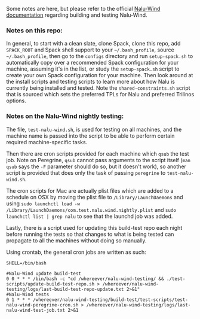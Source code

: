 Some notes are here, but please refer to the official [Nalu-Wind documentation](http://nalu-wind.readthedocs.io/en/latest) regarding building and testing Nalu-Wind.

### Notes on this repo:

In general, to start with a clean slate, clone Spack, clone this repo, add `SPACK_ROOT` and Spack shell support to your `~/.bash_profile`, source `~/.bash_profile`, then go to the `configs` directory and run `setup-spack.sh` to automatically copy over a recommended Spack configuration for your machine, assuming it's in the list, or study the `setup-spack.sh` script to create your own Spack configuration for your machine. Then look around at the install scripts and testing scripts to learn more about how Nalu is currently being installed and tested. Note the `shared-constraints.sh` script that is sourced which sets the preferred TPLs for Nalu and preferred Trilinos options.

### Notes on the Nalu-Wind nightly testing:

The file, `test-nalu-wind.sh`, is used for testing on all machines, and the machine name is passed into the script to be able to perform certain required machine-specific tasks.

Then there are cron scripts provided for each machine which `qsub` the test job. Note on Peregrine, `qsub` cannot pass arguments to the script itself (`man qsub` says the `-F` parameter should do so, but it doesn't work), so another script is provided that does only the task of passing `peregrine` to `test-nalu-wind.sh`.

The cron scripts for Mac are actually plist files which are added to a schedule on OSX by moving the plist file to `/Library/LaunchDaemons` and using `sudo launchctl load -w /Library/LaunchDaemons/com.test.nalu.wind.nightly.plist` and `sudo launchctl list | grep nalu` to see that the launchd job was added.

Lastly, there is a script used for updating this build-test repo each night before running the tests so that changes to what is being tested can propagate to all the machines without doing so manually.

Using crontab, the general cron jobs are written as such:
```
SHELL=/bin/bash

#Nalu-Wind update build-test
0 0 * * * /bin/bash -c "cd /whereever/nalu-wind-testing/ && ./test-scripts/update-build-test-repo.sh > /whereever/nalu-wind-testing/logs/last-build-test-repo-update.txt 2>&1"
#Nalu-Wind tests
0 1 * * * /whereever/nalu-wind-testing/build-test/test-scripts/test-nalu-wind-peregrine-cron.sh > /whereever/nalu-wind-testing/logs/last-nalu-wind-test-job.txt 2>&1
```
